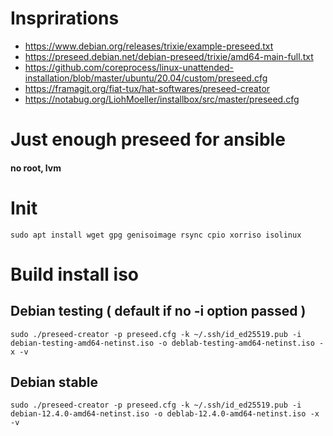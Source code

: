 # Insprirations
 - https://www.debian.org/releases/trixie/example-preseed.txt
 - https://preseed.debian.net/debian-preseed/trixie/amd64-main-full.txt
 - https://github.com/coreprocess/linux-unattended-installation/blob/master/ubuntu/20.04/custom/preseed.cfg
 - https://framagit.org/fiat-tux/hat-softwares/preseed-creator
 - https://notabug.org/LiohMoeller/installbox/src/master/preseed.cfg

# Just enough preseed for ansible
#### no root, lvm

# Init
```script shell
sudo apt install wget gpg genisoimage rsync cpio xorriso isolinux
```

# Build install iso
## Debian testing ( default if no -i option passed )
```script shell
sudo ./preseed-creator -p preseed.cfg -k ~/.ssh/id_ed25519.pub -i debian-testing-amd64-netinst.iso -o deblab-testing-amd64-netinst.iso -x -v
```
## Debian stable
```script shell
sudo ./preseed-creator -p preseed.cfg -k ~/.ssh/id_ed25519.pub -i debian-12.4.0-amd64-netinst.iso -o deblab-12.4.0-amd64-netinst.iso -x -v
```